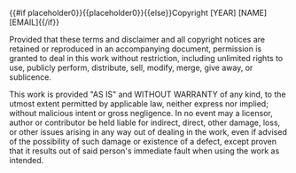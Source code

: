 {{#if placeholder0}}{{placeholder0}}{{else}}Copyright [YEAR] [NAME] [EMAIL]{{/if}}

Provided that these terms and disclaimer and all copyright notices are retained or reproduced in an accompanying document, permission is granted to deal in this work without restriction, including unlimited rights to use, publicly perform, distribute, sell, modify, merge, give away, or sublicence.

This work is provided &quot;AS IS&quot; and WITHOUT WARRANTY of any kind, to the utmost extent permitted by applicable law, neither express nor implied; without malicious intent or gross negligence. In no event may a licensor, author or contributor be held liable for indirect, direct, other damage, loss, or other issues arising in any way out of dealing in the work, even if advised of the possibility of such damage or existence of a defect, except proven that it results out of said person's immediate fault when using the work as intended.